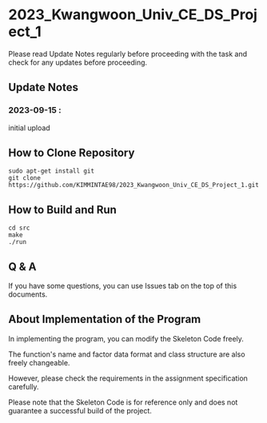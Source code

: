 # 2023_Kwangwoon_Univ_CE_DS_Project_1

Please read Update Notes regularly before proceeding with the task and check for any updates before proceeding.

## Update Notes
### 2023-09-15 : 
initial upload

## How to Clone Repository
```
sudo apt-get install git
git clone https://github.com/KIMMINTAE98/2023_Kwangwoon_Univ_CE_DS_Project_1.git
```
## How to Build and Run
```
cd src
make
./run
```

## Q & A
If you have some questions, 
you can use Issues tab on the top of this documents.

## About Implementation of the Program
In implementing the program, you can modify the Skeleton Code freely.

The function's name and factor data format and class structure are also freely changeable.

However, please check the requirements in the assignment specification carefully.

Please note that the Skeleton Code is for reference only and does not guarantee a successful build of the project.

